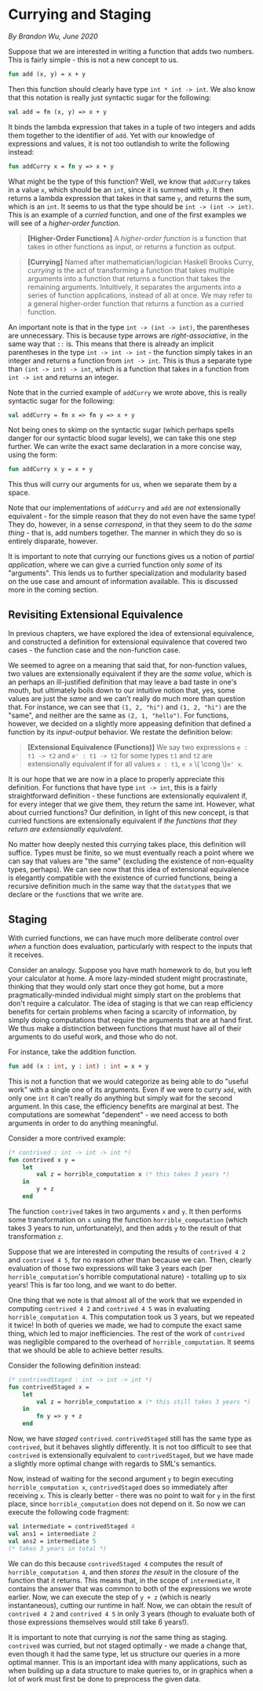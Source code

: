 # Currying and Staging
_By Brandon Wu, June 2020_

Suppose that we are interested in writing a function
that adds two numbers. This is fairly simple - this is not a new concept to us.
```sml
fun add (x, y) = x + y
```

Then this function should clearly have type `int * int -> int`. We also know
that this notation is really just syntactic sugar for the following:
```sml
val add = fn (x, y) => x + y
```

It binds the lambda expression that takes in a tuple of two integers and adds
them together to the identifier of `add`. Yet with our knowledge of expressions
and values, it is not too outlandish to write the following instead:
```sml
fun addCurry x = fn y => x + y
```

What might be the type of this function? Well, we know that `addCurry` takes in
a value `x`, which should be an `int`, since it is summed with `y`. It then
returns a lambda expression that takes in that same `y`, and returns the sum,
which is an `int`. It seems to us that the type should be `int -> (int -> int)`.
This is an example of a _curried_ function, and one of the first examples we
will see of a _higher-order function_.

> **[Higher-Order Functions]** A _higher-order function_ is a function that
> takes in other functions as input, or returns a function as output.

> **[Currying]** Named after mathematician/logician Haskell Brooks Curry,
> _currying_ is the act of transforming a function that takes multiple arguments into a
> function that returns a function that takes the remaining arguments.
> Intuitively, it separates the arguments into a series of function
> applications, instead of all at once. We may refer to a general higher-order
> function that returns a function as a curried function.

An important note is that in the type `int -> (int -> int)`, the parentheses are
unnecessary. This is because type arrows are _right-associative_, in the same
way that `::` is. This means that there is already an implicit parentheses in
the type `int -> int -> int` - the function simply takes in an integer and
returns a function from `int -> int`. This is thus a separate type than `(int ->
int) -> int`, which is a function that takes in a function from `int -> int` and
returns an integer.

Note that in the curried example of `addCurry` we wrote above, this is really
syntactic sugar for the following:
```sml
val addCurry = fn x => fn y => x + y
```

Not being ones to skimp on the syntactic sugar (which perhaps spells danger for
our syntactic blood sugar levels), we can take this one step further. We can
write the exact same declaration in a more concise way, using the form:
```sml
fun addCurry x y = x + y
```
This thus will curry our arguments for us, when we separate them by a space.

Note that our implementations of `addCurry` and `add` are _not_ extensionally
equivalent - for the simple reason that they do not even have the same type!
They do, however, in a sense _correspond_, in that they seem to do the _same
thing_ - that is, add numbers together. The manner in which they do so is
entirely disparate, however.

It is important to note that currying our functions gives us a notion of
_partial application_, where we can give a curried function only _some_ of its
"arguments". This lends us to further specialization and modularity based on the
use case and amount of information available. This is discussed more in the
coming section.

## Revisiting Extensional Equivalence
In previous chapters, we have explored the idea of extensional equivalence, and
constructed a definition for extensional equivalence that covered two cases -
the function case and the non-function case.

We seemed to agree on a meaning that said that, for non-function values, two
values are extensionally equivalent if they are the _same value_, which is an
perhaps an ill-justified definition that may leave a bad taste in one's mouth,
but ultimately boils down to our intuitive notion that, yes, some values are
just the _same_ and we can't really do much more than question that. For
instance, we can see that `(1, 2, "hi")` and `(1, 2, "hi")` are the "same",
and neither are the same as `(2, 1, "hello")`. For functions, however, we
decided on a slightly more appeasing definition that defined a function by
its _input-output_ behavior. We restate the definition below:

> **[Extensional Equivalence (Functions)]** We say two expressions `e : t1 ->
> t2` and `e' : t1 -> t2` for some types `t1` and `t2` are extensionally
> equivalent if for all values `x : t1`, `e x` \\( \cong \\)`e' x`.

It is our hope that we are now in a place to properly appreciate this
definition. For functions that have type `int -> int`, this is a fairly
straightforward definition - these functions are extensionally equivalent if,
for every integer that we give them, they return the same int. However, what
about curried functions? Our definition, in light of this new concept, is that
curried functions are extensionally equivalent if _the functions that they
return are extensionally equivalent_.

No matter how deeply nested this currying takes place, this definition will
suffice. Types must be finite, so we must eventually reach a point where we can
say that values are "the same" (excluding the existence of non-equality types, perhaps).
We can see now that this idea of extensional equivalence is elegantly
compatible with the existence of curried functions, being a recursive definition
much in the same way that the `datatype`s that we declare or the `fun`ctions
that we write are.

## Staging
With curried functions, we can have much more deliberate control over _when_ a
function does evaluation, particularly with respect to the inputs that it
receives.

Consider an analogy. Suppose you have math homework to do, but you left your
calculator at home. A more lazy-minded student might procrastinate, thinking
that they would only start once they got home, but a more pragmatically-minded
individual might simply start on the problems that don't require a calculator.
The idea of staging is that we can reap efficiency benefits for certain
problems when facing a scarcity of information, by simply doing computations
that require the arguments that are at hand first. We thus make a distinction
between functions that must have all of their arguments to do useful work, and
those who do not.

For instance, take the addition function.
```sml
fun add (x : int, y : int) : int = x + y
```
This is not a function that we would categorize as being able to do "useful
work" with a single one of its arguments. Even if we were to curry `add`, with
only one `int` it can't really do anything but simply wait for the second
argument. In this case, the efficiency benefits are marginal at best. The
computations are somewhat "dependent" - we need access to both arguments in
order to do anything meaningful.

Consider a more contrived example:
```sml
(* contrived : int -> int -> int *)
fun contrived x y =
    let
        val z = horrible_computation x (* this takes 3 years *)
    in
        y + z
    end
```
The function `contrived` takes in two arguments `x` and `y`. It then performs
some transformation on `x` using the function `horrible_computation` (which
takes 3 years to run, unfortunately), and then adds `y` to the result of that
transformation `z`.

Suppose that we are interested in computing the results of `contrived 4 2` and
`contrived 4 5`, for no reason other than because we can. Then, clearly
evaluation of those two expressions will take 3 years each (per
`horrible_computation`'s horrible computational nature) - totalling up to six
years! This is far too long, and we want to do better.

One thing that we note is that almost all of the work that we expended in
computing `contrived 4 2` and `contrived 4 5` was in evaluating
`horrible_computation 4`. This computation took us 3 years, but we repeated it
twice! In both of queries we made, we had to compute the exact same thing, which
led to major inefficiencies. The rest of the work of `contrived` was negligible
compared to the overhead of `horrible_computation`. It seems that we should be
able to achieve better results.

Consider the following definition instead:
```sml
(* contrivedStaged : int -> int -> int *)
fun contrivedStaged x =
    let
        val z = horrible_computation x (* this still takes 3 years *)
    in
        fn y => y + z
    end
```

Now, we have _staged_ `contrived`. `contrivedStaged` still has the same type as
`contrived`, but it behaves slightly differently. It is not too difficult to see
that `contrived` is extensionally equivalent to `contrivedStaged`, but we have
made a slightly more optimal change with regards to SML's semantics.

Now, instead of waiting for the second argument `y` to begin executing
`horrible_computation x`, `contrivedStaged` does so immediately after receiving
`x`. This is clearly better - there was no point to wait for `y` in the first
place, since `horrible_computation` does not depend on it. So now we can execute
the following code fragment:
```sml
val intermediate = contrivedStaged 4
val ans1 = intermediate 2
val ans2 = intermediate 5
(* takes 3 years in total *)
```

We can do this because `contrivedStaged 4` computes the result of
`horrible_computation 4`, and then _stores the result_ in the closure of the
function that it returns. This means that, in the scope of `intermediate`, it
contains the answer that was common to both of the expressions we wrote earlier.
Now, we can execute the step of `y + z` (which is nearly instantaneous), cutting
our runtime in half. Now, we can obtain the result of `contrived 4 2` and
`contrived 4 5` in only 3 years (though to evaluate both of those expressions
themselves would still take 6 years!).

It is important to note that currying is _not_ the same thing as staging.
`contrived` was curried, but not staged optimally - we made a change that, even
though it had the same type, let us structure our queries in a more optimal
manner. This is an important idea with many applications, such as when building
up a data structure to make queries to, or in graphics when a lot of work must
first be done to preprocess the given data.
